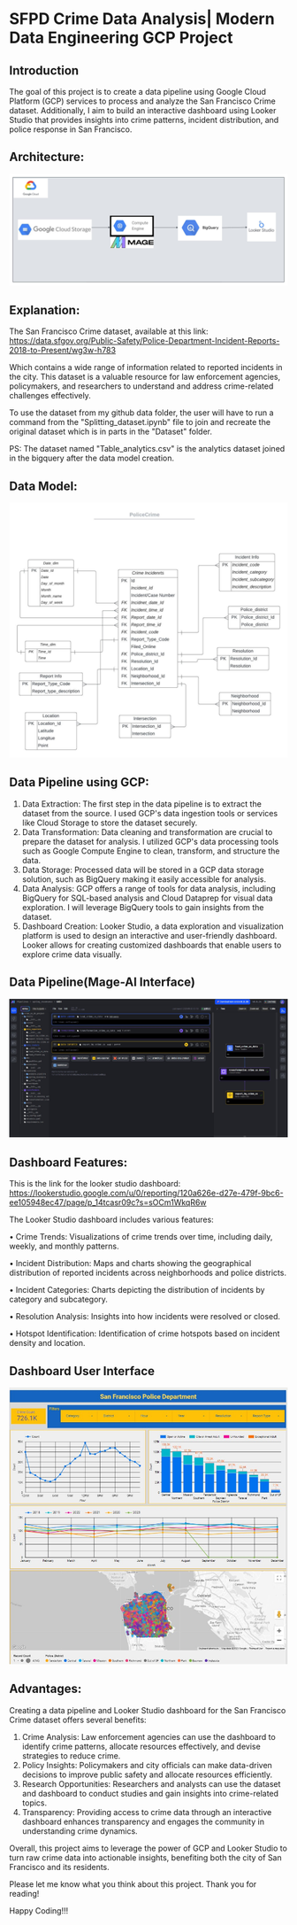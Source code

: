 # SFPD Crime Data Analysis| Modern Data Engineering GCP Project

## Introduction

The goal of this project is to create a data pipeline using Google Cloud Platform (GCP) services to process and analyze the San Francisco Crime dataset. Additionally, I aim to build an interactive dashboard using Looker Studio that provides insights into crime patterns, incident distribution, and police response in San Francisco.

## Architecture:
<img src="Architecture_PoliceCrime.jpeg">

## Explanation:
The San Francisco Crime dataset, available at this link: https://data.sfgov.org/Public-Safety/Police-Department-Incident-Reports-2018-to-Present/wg3w-h783 

Which contains a wide range of information related to reported incidents in the city. This dataset is a valuable resource for law enforcement agencies, policymakers, and researchers to understand and address crime-related challenges effectively.

To use the dataset from my github data folder, the user will have to run a command from the "Splitting_dataset.ipynb" file to join and recreate the original dataset which is in parts in the "Dataset" folder.

PS: The dataset named "Table_analytics.csv" is the analytics dataset joined in the bigquery after the data model creation.

## Data Model:
<img src="Data_model_PoliceCrime.jpeg">


## Data Pipeline using GCP:
1) Data Extraction: The first step in the data pipeline is to extract the dataset from the source. I used GCP's data ingestion tools or services like Cloud Storage to store the dataset securely.
2) Data Transformation: Data cleaning and transformation are crucial to prepare the dataset for analysis. I utilized GCP's data processing tools such as Google Compute Engine to clean, transform, and structure the data.
3) Data Storage: Processed data will be stored in a GCP data storage solution, such as BigQuery making it easily accessible for analysis.
4) Data Analysis: GCP offers a range of tools for data analysis, including BigQuery for SQL-based analysis and Cloud Dataprep for visual data exploration. I will leverage BigQuery tools to gain insights from the dataset.
5) Dashboard Creation: Looker Studio, a data exploration and visualization platform is used to design an interactive and user-friendly dashboard. Looker allows for creating customized dashboards that enable users to explore crime data visually.

## Data Pipeline(Mage-AI Interface)
<img src="Data_pipeline_PoliceCrime.jpg">

## Dashboard Features:

This is the link for the looker studio dashboard: https://lookerstudio.google.com/u/0/reporting/120a626e-d27e-479f-9bc6-ee105948ec47/page/p_14tcasr09c?s=sOCm1WkqR6w

The Looker Studio dashboard includes various features:

•	Crime Trends: Visualizations of crime trends over time, including daily, weekly, and monthly patterns.

•	Incident Distribution: Maps and charts showing the geographical distribution of reported incidents across neighborhoods and police districts.

•	Incident Categories: Charts depicting the distribution of incidents by category and subcategory.

•	Resolution Analysis: Insights into how incidents were resolved or closed.

•	Hotspot Identification: Identification of crime hotspots based on incident density and location.

## Dashboard User Interface
<img src="Dashboard_Interface.jpg">

## Advantages:

Creating a data pipeline and Looker Studio dashboard for the San Francisco Crime dataset offers several benefits:
1.	Crime Analysis: Law enforcement agencies can use the dashboard to identify crime patterns, allocate resources effectively, and devise strategies to reduce crime.
2.	Policy Insights: Policymakers and city officials can make data-driven decisions to improve public safety and allocate resources efficiently.
3.	Research Opportunities: Researchers and analysts can use the dataset and dashboard to conduct studies and gain insights into crime-related topics.
4.	Transparency: Providing access to crime data through an interactive dashboard enhances transparency and engages the community in understanding crime dynamics.

Overall, this project aims to leverage the power of GCP and Looker Studio to turn raw crime data into actionable insights, benefiting both the city of San Francisco and its residents.

Please let me know what you think about this project. Thank you for reading!

Happy Coding!!!